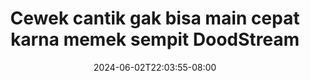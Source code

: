 --- 
title: "Cewek cantik gak bisa main cepat karna memek sempit  DoodStream"
description: "nonton bokep Cewek cantik gak bisa main cepat karna memek sempit  DoodStream simontox    "
date: 2024-06-02T22:03:55-08:00
file_code: "vwy3nnpmepcg"
draft: false
cover: "8hhwf80bz6uu0897.jpg"
tags: ["Cewek", "cantik", "gak", "bisa", "main", "cepat", "karna", "memek", "sempit", "DoodStream", "bokep-indo", "bokep-viral", "bokep-ig"]
length: 185
fld_id: "1392230"
foldername: "abgcantik"
categories: ["abgcantik"]
views: 541
---